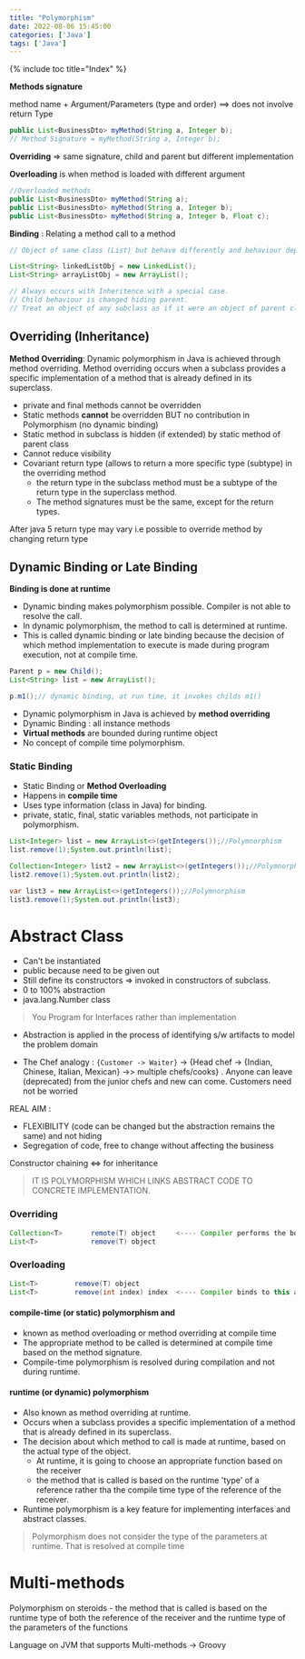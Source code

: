 ```yaml
---
title: "Polymorphism"
date: 2022-08-06 15:45:00
categories: ['Java']
tags: ['Java']
---
```

{% include toc title="Index" %}

**Methods signature** 

method name + Argument/Parameters (type and order) ==> does not involve return Type
```java
public List<BusinessDto> myMethod(String a, Integer b);
// Method Signature = myMethod(String a, Integer b);
```

**Overriding** => same signature, child and parent but different implementation

**Overloading** is when method is loaded with different argument
```java
//Overloaded methods
public List<BusinessDto> myMethod(String a);
public List<BusinessDto> myMethod(String a, Integer b);
public List<BusinessDto> myMethod(String a, Integer b, Float c);
```

**Binding** : Relating a method call to a method

```java
// Object of same class (List) but behave differently and behaviour depends on object being invoked

List<String> linkedListObj = new LinkedList();
List<String> arrayListObj = new ArrayList();

// Always occurs with Inheritence with a special case.
// Child behaviour is changed hiding parent.
// Treat an object of any subclass as if it were an object of parent class.
```

## Overriding (Inheritance)

**Method Overriding**: Dynamic polymorphism in Java is achieved through method overriding. 
Method overriding occurs when a subclass provides a specific implementation of a method that is already defined in its superclass.

* private and final methods cannot be overridden
* Static methods **cannot** be overridden BUT no contribution in Polymorphism (no dynamic binding)
* Static method in subclass is hidden (if extended) by static method of parent class
* Cannot reduce visibility
* Covariant return type (allows to return a more specific type (subtype) in the overriding method
  * the return type in the subclass method must be a subtype of the return type in the superclass method.
  * The method signatures must be the same, except for the return types.

After java 5 return type may vary i.e possible to override method by changing return type

## Dynamic Binding or Late Binding

**Binding is done at runtime**
* Dynamic binding makes polymorphism possible. Compiler is not able to resolve the call.
* In dynamic polymorphism, the method to call is determined at runtime.
* This is called dynamic binding or late binding because the decision of which method implementation to execute is made
during program execution, not at compile time.

```java
Parent p = new Child();
List<String> list = new ArrayList();

p.m1();// dynamic binding, at run time, it invokes childs m1()
```

* Dynamic polymorphism in Java is achieved by **method overriding**
* Dynamic Binding : all instance methods
* **Virtual methods** are bounded during runtime object
* No concept of compile time polymorphism.

### Static Binding

* Static Binding or **Method Overloading**
* Happens in **compile time**
* Uses type information (class in Java) for binding.
* private, static, final, static variables methods, not participate in polymorphism.


```java
List<Integer> list = new ArrayList<>(getIntegers());//Polymnorphism
list.remove(1);System.out.println(list);

Collection<Integer> list2 = new ArrayList<>(getIntegers());//Polymnorphism
list2.remove(1);System.out.println(list2);

var list3 = new ArrayList<>(getIntegers());//Polymnorphism
list3.remove(1);System.out.println(list3);
```

# Abstract Class

* Can't be instantiated
* public because need to be given out
* Still define its constructors => invoked in constructors of subclass.
* 0 to 100% abstraction
* java.lang.Number class

> You Program for Interfaces rather than implementation

* Abstraction is applied in the process of identifying s/w artifacts to model the problem domain

* The Chef analogy : `{Customer -> Waiter}` -> {Head chef -> {Indian, Chinese, Italian, Mexican} ->> multiple chefs/cooks} . 
Anyone can leave (deprecated) from the junior chefs and new can come. Customers need not be worried

REAL AIM : 
* FLEXIBILITY (code can be changed but the abstraction remains the same) and not hiding
* Segregation of code, free to change without affecting the business

Constructor chaining <=> for inheritance

> IT IS POLYMORPHISM WHICH LINKS ABSTRACT CODE TO CONCRETE IMPLEMENTATION.

### Overriding
```java
Collection<T>       remote(T) object     <---- Compiler performs the boxing at compile time and at runtime, ends up calling for Collection
List<T>             remove(T) object
```

### Overloading
```java
List<T>         remove(T) object
List<T>         remove(int index) index  <---- Compiler binds to this at compile time when List is used
```

#### compile-time (or static) polymorphism and
* known as method overloading or method overriding at compile time
* The appropriate method to be called is determined at compile time based on the method signature.
* Compile-time polymorphism is resolved during compilation and not during runtime.

#### runtime (or dynamic) polymorphism
* Also known as method overriding at runtime.
* Occurs when a subclass provides a specific implementation of a method that is already defined in its superclass.
* The decision about which method to call is made at runtime, based on the actual type of the object.
    * At runtime, it is going to choose an appropriate function based on the receiver
    * the method that is called is based on the runtime 'type' of a reference rather tha the compile time
      type of the reference of the receiver.
* Runtime polymorphism is a key feature for implementing interfaces and abstract classes.

> Polymorphism does not consider the type of the parameters at runtime. That is resolved at compile time

# Multi-methods
Polymorphism on steroids - the method that is called is based on the runtime type of both the
reference of the receiver and the runtime type of the parameters of the functions

Language on JVM that supports Multi-methods -> Groovy

